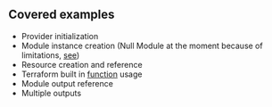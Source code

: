 ## Covered examples
* Provider initialization
* Module instance creation (Null Module at the moment because of limitations, [see](https://github.com/Azure/terraform-azurerm-naming/issues/64))
* Resource creation and reference
* Terraform built in [function](https://www.terraform.io/docs/language/functions/file.html) usage
* Module output reference
* Multiple outputs
